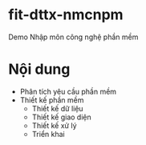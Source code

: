 # fit-dttx-nmcnpm
Demo Nhập môn công nghệ phần mềm

# Nội dung
- Phân tích yêu cầu phần mềm
- Thiết kế phần mềm
  - Thiết kế dữ liệu
  - Thiết kế giao diện
  - Thiết kế xử lý
  - Triển khai